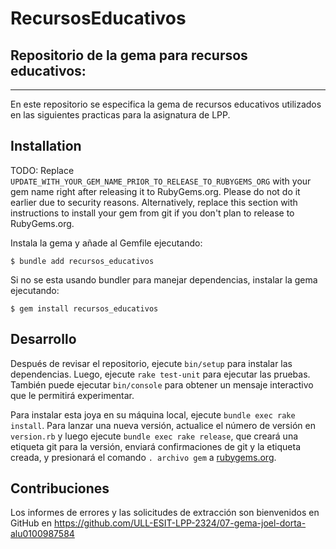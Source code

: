 # RecursosEducativos
## Repositorio de la gema para recursos educativos:
* * *
En este repositorio se especifica la gema de recursos educativos utilizados en las siguientes practicas para la asignatura de LPP.

## Installation

TODO: Replace `UPDATE_WITH_YOUR_GEM_NAME_PRIOR_TO_RELEASE_TO_RUBYGEMS_ORG` with your gem name right after releasing it to RubyGems.org. Please do not do it earlier due to security reasons. Alternatively, replace this section with instructions to install your gem from git if you don't plan to release to RubyGems.org.

Instala la gema y añade al Gemfile ejecutando:

    $ bundle add recursos_educativos

Si no se esta usando bundler para manejar dependencias, instalar la gema ejecutando:

    $ gem install recursos_educativos


## Desarrollo

Después de revisar el repositorio, ejecute `bin/setup` para instalar las dependencias. Luego, ejecute `rake test-unit` para ejecutar las pruebas. También puede ejecutar `bin/console` para obtener un mensaje interactivo que le permitirá experimentar.

Para instalar esta joya en su máquina local, ejecute `bundle exec rake install`. Para lanzar una nueva versión, actualice el número de versión en `version.rb` y luego ejecute `bundle exec rake release`, que creará una etiqueta git para la versión, enviará confirmaciones de git y la etiqueta creada, y presionará el comando `. archivo gem` a [rubygems.org](https://rubygems.org).

## Contribuciones

Los informes de errores y las solicitudes de extracción son bienvenidos en GitHub en https://github.com/ULL-ESIT-LPP-2324/07-gema-joel-dorta-alu0100987584

